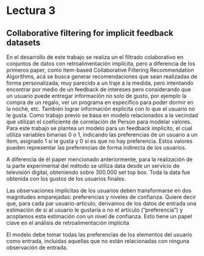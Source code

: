 # Lectura 3

## Collaborative filtering for implicit feedback datasets

En el desarrollo de este trabajo se realiza un el filtrado colaborativo en conjuntos de datos con retroalimentación implícita, pero a diferencia de los primeros paper, como Item-based Collaborative Filtering Recommendation Algorithms, acá se busca generar recomendaciones que sean realizadas de forma personalizada, muy parecido a un traje a la medida, pero intentando encontrar por medio de un feedback de intereses pero considerando que un usuario puede entregar información no solo de gusto, por ejemplo la compra de un regalo, ver un programa en específico para poder dormir en la noche, etc. También lograr información explicita con lo que el usuario no le gusta. Como trabajo previo se basa en modelo relacionados a la vecindad que utilizan el coeficiente de correlación de Person para modelar valores. Para este trabajo se plantea un modelo para un feedback implícito, el cual utiliza variables binarias 0 o 1, indicando las preferencias de un usuario a un ítem, asignado 1 si le gusta y 0 si es que no hay preferencia. Estos valores pueden representar las preferencias de forma indirecta de los usuarios.

A diferencia de él paper mencionado anteriormente, para la realización de la parte experimental del método se utiliza data desde un servicio de televisión digital, obteniendo sobre 300.000 set top box. Toda la data fue obtenida con los gustos de los usuarios finales.

Las observaciones implícitas de los usuarios deben transformarse en dos magnitudes emparejadas: preferencias y niveles de confianza. Quiere decir que, para cada par usuario-artículo, derivamos de los datos de entrada una estimación de si al usuario le gustaría o no el artículo (“preferencia”) y acoplamos esta estimación con un nivel de confianza.
Esto tiene un papel clave en el análisis de retroalimentación implícita

El modelo debe tomar todas las preferencias de los elementos del usuario como entrada, incluidas aquellas que no están relacionadas con ninguna observación de entrada.


